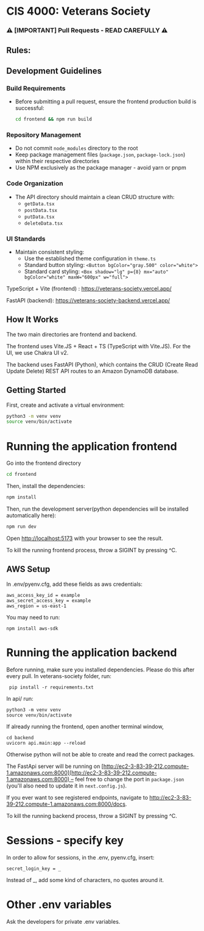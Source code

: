 # CIS 4000: Veterans Society

### ⚠️ [IMPORTANT] Pull Requests - READ CAREFULLY ⚠️

## Rules:

## Development Guidelines

### Build Requirements

- Before submitting a pull request, ensure the frontend production build is successful:
  ```bash
  cd frontend && npm run build
  ```

### Repository Management

- Do not commit `node_modules` directory to the root
- Keep package management files (`package.json`, `package-lock.json`) within their respective directories
- Use NPM exclusively as the package manager - avoid yarn or pnpm

### Code Organization

- The API directory should maintain a clean CRUD structure with:
  - `getData.tsx`
  - `postData.tsx`
  - `putData.tsx`
  - `deleteData.tsx`

### UI Standards

- Maintain consistent styling:
  - Use the established theme configuration in `theme.ts`
  - Standard button styling: `<Button bgColor="gray.500" color="white">`
  - Standard card styling: `<Box shadow="lg" p={8} mx="auto" bgColor="white" maxW="600px" w="full">`

TypeScript + Vite (frontend) : https://veterans-society.vercel.app/

FastAPI (backend): https://veterans-society-backend.vercel.app/

## How It Works

The two main directories are frontend and backend.

The frontend uses Vite.JS + React + TS (TypeScript with Vite.JS). For the UI, we use Chakra UI v2.

The backend uses FastAPI (Python), which contains the CRUD (Create Read Update Delete) REST API routes to an Amazon DynamoDB database.

## Getting Started

First, create and activate a virtual environment:

```bash
python3 -m venv venv
source venv/bin/activate
```

# Running the application frontend

Go into the frontend directory

```bash
cd frontend
```

Then, install the dependencies:

```bash
npm install
```

Then, run the development server(python dependencies will be installed automatically here):

```bash
npm run dev
```

Open [http://localhost:5173](http://localhost:5173) with your browser to see the result.

To kill the running frontend process, throw a SIGINT by pressing ^C.

## AWS Setup

In .env/pyenv.cfg, add these fields as aws credentials:

```
aws_access_key_id = example
aws_secret_access_key = example
aws_region = us-east-1
```

You may need to run:

```
npm install aws-sdk
```

# Running the application backend

Before running, make sure you installed dependencies. Please do this after every pull. In veterans-society folder, run:

```
 pip install -r requirements.txt
```

In api/ run:

```
python3 -m venv venv
source venv/bin/activate
```

If already running the frontend, open another terminal window,

```
cd backend
uvicorn api.main:app --reload
```

Otherwise python will not be able to create and read the correct packages.

The FastApi server will be running on [http://ec2-3-83-39-212.compute-1.amazonaws.com:8000](http://ec2-3-83-39-212.compute-1.amazonaws.com:8000) – feel free to change the port in `package.json` (you'll also need to update it in `next.config.js`).

If you ever want to see registered endpoints, navigate to http://ec2-3-83-39-212.compute-1.amazonaws.com:8000/docs.

To kill the running backend process, throw a SIGINT by pressing ^C.

# Sessions - specify key

In order to allow for sessions, in the .env, pyenv.cfg, insert:

```
secret_login_key = _
```

Instead of \_, add some kind of characters, no quotes around it.

# Other .env variables

Ask the developers for private .env variables.
